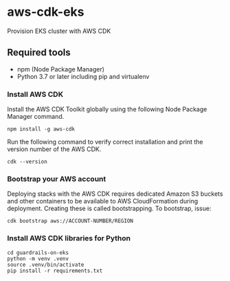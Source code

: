 # aws-cdk-eks
Provision EKS cluster with AWS CDK

## Required tools

- npm (Node Package Manager)
- Python 3.7 or later including pip and virtualenv

### Install AWS CDK

Install the AWS CDK Toolkit globally using the following Node Package Manager command.

	npm install -g aws-cdk

Run the following command to verify correct installation and print the version number of the AWS CDK.

	cdk --version


### Bootstrap your AWS account

Deploying stacks with the AWS CDK requires dedicated Amazon S3 buckets and other containers to be available to AWS CloudFormation during deployment. Creating these is called bootstrapping. To bootstrap, issue:

	cdk bootstrap aws://ACCOUNT-NUMBER/REGION

### Install AWS CDK libraries for Python

	cd guardrails-on-eks
	python -m venv .venv
	source .venv/bin/activate
	pip install -r requirements.txt
